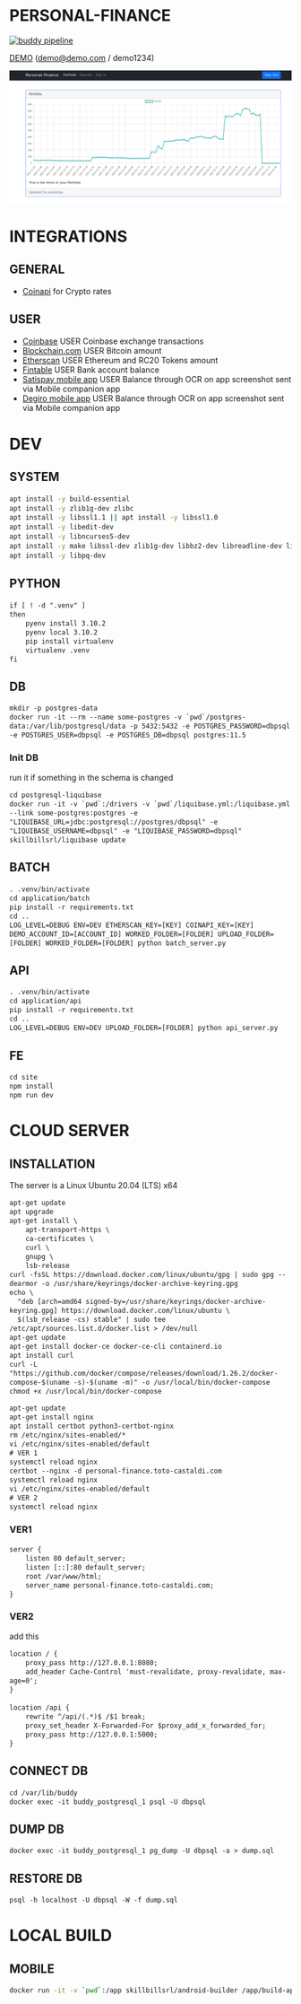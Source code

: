 PERSONAL-FINANCE
================

[![buddy pipeline](https://app.buddy.works/skillbill-bw/personal-finance/pipelines/pipeline/373011/badge.svg?token=107d3bbbb60ecabcdb08e0c4f842888977cc5d7b269e84936f8b8074747daf78 "buddy pipeline")](https://app.buddy.works/skillbill-bw/personal-finance/pipelines/pipeline/373011)

[DEMO](https://personal-finance.toto-castaldi.com/) (demo@demo.com / demo1234)

![Demo Portfolio](Screenshot_2022-03-19_10-57-23.png)

# INTEGRATIONS

## GENERAL

* [Coinapi](https://www.coinapi.io/) for Crypto rates

## USER

* [Coinbase](https://www.coinbase.com/) USER Coinbase exchange transactions
* [Blockchain.com](https://www.blockchain.com/api) USER Bitcoin amount
* [Etherscan](https://etherscan.io/apis) USER Ethereum and RC20 Tokens amount
* [Fintable](https://fintable.io/) USER Bank account balance
* [Satispay mobile app](https://www.satispay.com/en-it/) USER Balance through OCR on app screenshot sent via Mobile companion app
* [Degiro mobile app](https://www.degiro.it/) USER Balance through OCR on app screenshot sent via Mobile companion app


# DEV

## SYSTEM

```bash
apt install -y build-essential
apt install -y zlib1g-dev zlibc
apt install -y libssl1.1 || apt install -y libssl1.0
apt install -y libedit-dev
apt install -y libncurses5-dev
apt install -y make libssl-dev zlib1g-dev libbz2-dev libreadline-dev libsqlite3-dev wget curl llvm libncursesw5-dev xz-utils tk-dev libxml2-dev libxmlsec1-dev libffi-dev liblzma-dev
apt install -y libpq-dev
```


## PYTHON

```
if [ ! -d ".venv" ]
then
    pyenv install 3.10.2
    pyenv local 3.10.2
    pip install virtualenv
    virtualenv .venv
fi
```

## DB

```shell
mkdir -p postgres-data
docker run -it --rm --name some-postgres -v `pwd`/postgres-data:/var/lib/postgresql/data -p 5432:5432 -e POSTGRES_PASSWORD=dbpsql -e POSTGRES_USER=dbpsql -e POSTGRES_DB=dbpsql postgres:11.5
```

### Init DB

run it if something in the schema is changed

```shell
cd postgresql-liquibase
docker run -it -v `pwd`:/drivers -v `pwd`/liquibase.yml:/liquibase.yml --link some-postgres:postgres -e "LIQUIBASE_URL=jdbc:postgresql://postgres/dbpsql" -e "LIQUIBASE_USERNAME=dbpsql" -e "LIQUIBASE_PASSWORD=dbpsql" skillbillsrl/liquibase update
```

## BATCH

```shell
. .venv/bin/activate
cd application/batch
pip install -r requirements.txt
cd ..
LOG_LEVEL=DEBUG ENV=DEV ETHERSCAN_KEY=[KEY] COINAPI_KEY=[KEY] DEMO_ACCOUNT_ID=[ACCOUNT_ID] WORKED_FOLDER=[FOLDER] UPLOAD_FOLDER=[FOLDER] WORKED_FOLDER=[FOLDER] python batch_server.py
```

## API

```shell
. .venv/bin/activate
cd application/api
pip install -r requirements.txt
cd ..
LOG_LEVEL=DEBUG ENV=DEV UPLOAD_FOLDER=[FOLDER] python api_server.py
```

## FE

```shell
cd site
npm install
npm run dev
```

# CLOUD SERVER

## INSTALLATION

The server is a Linux Ubuntu 20.04 (LTS) x64

```shell
apt-get update
apt upgrade
apt-get install \
    apt-transport-https \
    ca-certificates \
    curl \
    gnupg \
    lsb-release
curl -fsSL https://download.docker.com/linux/ubuntu/gpg | sudo gpg --dearmor -o /usr/share/keyrings/docker-archive-keyring.gpg
echo \
  "deb [arch=amd64 signed-by=/usr/share/keyrings/docker-archive-keyring.gpg] https://download.docker.com/linux/ubuntu \
  $(lsb_release -cs) stable" | sudo tee /etc/apt/sources.list.d/docker.list > /dev/null
apt-get update
apt-get install docker-ce docker-ce-cli containerd.io
apt install curl
curl -L "https://github.com/docker/compose/releases/download/1.26.2/docker-compose-$(uname -s)-$(uname -m)" -o /usr/local/bin/docker-compose
chmod +x /usr/local/bin/docker-compose
```

```shell
apt-get update
apt-get install nginx
apt install certbot python3-certbot-nginx
rm /etc/nginx/sites-enabled/*
vi /etc/nginx/sites-enabled/default
# VER 1
systemctl reload nginx
certbot --nginx -d personal-finance.toto-castaldi.com
systemctl reload nginx
vi /etc/nginx/sites-enabled/default
# VER 2
systemctl reload nginx
```

### VER1

```
server {
    listen 80 default_server;
    listen [::]:80 default_server;
    root /var/www/html;
    server_name personal-finance.toto-castaldi.com;
}
```

### VER2

add this

```
location / {
    proxy_pass http://127.0.0.1:8080;
    add_header Cache-Control 'must-revalidate, proxy-revalidate, max-age=0';
}

location /api {
    rewrite ^/api/(.*)$ /$1 break;
    proxy_set_header X-Forwarded-For $proxy_add_x_forwarded_for;
    proxy_pass http://127.0.0.1:5000;
}
```

## CONNECT DB

```shell
cd /var/lib/buddy
docker exec -it buddy_postgresql_1 psql -U dbpsql
```

## DUMP DB

```shell
docker exec -it buddy_postgresql_1 pg_dump -U dbpsql -a > dump.sql
```

## RESTORE DB

```shell
psql -h localhost -U dbpsql -W -f dump.sql
```

# LOCAL BUILD

## MOBILE

```bash
docker run -it -v `pwd`:/app skillbillsrl/android-builder /app/build-app.sh
```
